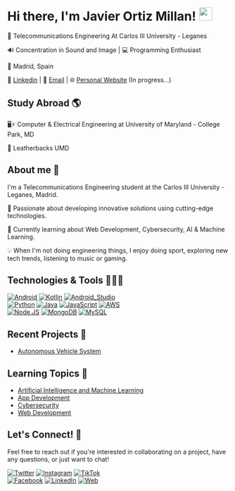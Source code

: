 # Hi there, I'm Javier Ortiz Millan! <img src="https://raw.githubusercontent.com/javierortizmi/javierortizmi/main/media/Hi.gif" width="30px">

📡 Telecommunications Engineering At Carlos III University - Leganes

🔊 Concentration in Sound and Image | 💻 Programming Enthusiast

📍 Madrid, Spain 

🔗 [Linkedin](https://linkedin.com/in/javier-ortiz-millan) | 📨 [Email](mailto:javierortizmi@gmail.com) | 🌐 [Personal Website](#) (In progress...)

## Study Abroad 🌎

🖥️⚡ Computer & Electrical Engineering at University of Maryland - College Park, MD

🤖 Leatherbacks UMD

## About me 👾

I'm a Telecommunications Engineering student at the Carlos III University - Leganes, Madrid. 

🌟 Passionate about developing innovative solutions using cutting-edge technologies. 

🌱 Currently learning about Web Development, Cybersecurity, AI & Machine Learning.

💡 When I'm not doing engineering things, I enjoy doing sport, exploring new tech trends, listening to music or gaming.

## Technologies & Tools 👨🏻‍💻

[![Android](https://img.shields.io/badge/Android-3DDC84?style=for-the-badge&logo=android&logoColor=white&labelColor=101010)]()
[![Kotlin](https://img.shields.io/badge/Kotlin-0095D5?style=for-the-badge&logo=kotlin&logoColor=white&labelColor=101010)]()
[![Android_Studio](https://img.shields.io/badge/Android_Studio-3DDC84?style=for-the-badge&logo=android-studio&logoColor=white&labelColor=101010)]()
</br>
[![Python](https://img.shields.io/badge/Python-yellow?style=for-the-badge&logo=python&logoColor=white&labelColor=101010)]()
[![Java](https://img.shields.io/badge/Java-007396?style=for-the-badge&logo=java&logoColor=white&labelColor=101010)]()
[![JavaScript](https://img.shields.io/badge/JavaScript-F7DF1E?style=for-the-badge&logo=javascript&logoColor=white&labelColor=101010)]()
[![AWS](https://img.shields.io/badge/AWS-232F3E?style=for-the-badge&logo=amazon-aws&logoColor=white&labelColor=101010)]()
</br>
[![Node.JS](https://img.shields.io/badge/Node.JS-339933?style=for-the-badge&logo=node.js&logoColor=white&labelColor=101010)]()
[![MongoDB](https://img.shields.io/badge/MongoDB-47A248?style=for-the-badge&logo=mongodb&logoColor=white&labelColor=101010)]()
[![MySQL](https://img.shields.io/badge/MySQL-4479A1?style=for-the-badge&logo=mysql&logoColor=white&labelColor=101010)]()

## Recent Projects 📂

<ul>
  <li>
    <a href="https://github.com/javierortizmi/AutonomousVehicle" target="_blank">Autonomous Vehicle System</a>
  </li>
</ul>

## Learning Topics 🧠

<ul>
  <li>
    <a href="https://github.com/javierortizmi/ArtificialIntelligence" target="_blank">Artificial Intelligence and Machine Learning</a>
  </li>
  <li>
    <a href="https://github.com/javierortizmi/AppDevelopment" target="_blank">App Development</a>
  </li>
  <li>
    <a href="https://github.com/javierortizmi/Cybersecurity" target="_blank">Cybersecurity</a>
  </li>
  <li>
    <a href="https://github.com/javierortizmi/WebDevelopment" target="_blank">Web Development</a>
  </li>
</ul>

## Let's Connect! 📲

Feel free to reach out if you're interested in collaborating on a project, have any questions, or just want to chat!

[![Twitter](https://img.shields.io/badge/Twitter-@javierortizmi-1DA1F2?style=for-the-badge&logo=twitter&logoColor=white&labelColor=101010)](https://twitter.com/javierortizmi)
[![Instagram](https://img.shields.io/badge/Instagram-@javierortizmi-E4405F?style=for-the-badge&logo=instagram&logoColor=white&labelColor=101010)](https://instagram.com/javierortizmi)
[![TikTok](https://img.shields.io/badge/TikTok-@javierortizmi-69C9D0?style=for-the-badge&logo=tiktok&logoColor=white&labelColor=101010)](https://tiktok.com/@javierortizmi)
</br>
[![Facebook](https://img.shields.io/badge/Facebook-@javierortizmi-1877F2?style=for-the-badge&logo=facebook&logoColor=white&labelColor=101010)](https://facebook.com/javierortizmi)
[![LinkedIn](https://img.shields.io/badge/LinkedIn-Javier_Ortiz_Millan-0077B5?style=for-the-badge&logo=linkedin&logoColor=white&labelColor=101010)](https://www.linkedin.com/in/javier-ortiz-millan)
[![Web](https://img.shields.io/badge/Web-JavierOrtizMi.com-14a1f0?style=for-the-badge&logo=dev.to&logoColor=white&labelColor=101010)](#)
